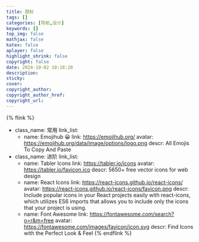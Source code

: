 ```yaml
---
title: 图标
tags: []
categories: [导航,设计]
keywords: []
top_img: false
mathjax: false
katex: false
aplayer: false
highlight_shrink: false
copyright: false
date: 2024-10-02 10:18:28
description:
sticky:
cover:
copyright_author:
copyright_author_href:
copyright_url:
---
```


{% flink %}
- class_name: 常用
  link_list:
    - name: Emojihub 😀
      link: https://emojihub.org/
      avatar: https://emojihub.org/data/image/options/logo.png
      descr: All Emojis To Copy And Paste
- class_name: 进阶
  link_list:
    - name: Tabler Icons
      link: https://tabler.io/icons
      avatar: https://tabler.io/favicon.ico
      descr: 5650+ free vector icons for web design
    - name: React Icons
      link: https://react-icons.github.io/react-icons/
      avatar: https://react-icons.github.io/react-icons/favicon.png
      descr: Include popular icons in your React projects easily with react-icons, which utilizes ES6 imports that allows you to include only the icons that your project is using.
    - name: Font Awesome
      link: https://fontawesome.com/search?o=r&m=free
      avatar: https://fontawesome.com/images/favicon/icon.svg
      descr: Find Icons with the Perfect Look & Feel
{% endflink %}